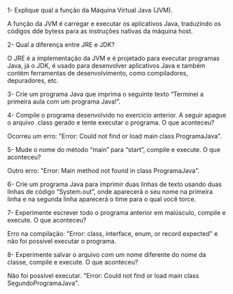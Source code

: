 1- Explique qual a função da Máquina Virtual Java (JVM).

A função da JVM é carregar e executar os aplicativos Java, traduzindo os códigos dde bytess para as instruções nativas da máquina host.


2- Qual a diferença entre JRE e JDK?

O JRE é a implementação da JVM e é projetado para executar programas Java, já o JDK, é usado para desenvolver aplicativos Java e também contém ferramentas de desenvolvimento, como compiladores, depuradores, etc.


3- Crie um programa Java que imprima o seguinte texto “Terminei a primeira aula com um programa Java!”.


4- Compile o programa desenvolvido no exercício anterior. A seguir apague o arquivo .class gerado e tente executar o programa. O que aconteceu?

Ocorreu um erro: "Error: Could not find or load main class ProgramaJava".


5- Mude o nome do método “main” para “start”, compile e execute. O que aconteceu?

Outro erro: "Error: Main method not found in class ProgramaJava".


6- Crie um programa Java para imprimir duas linhas de texto usando duas linhas de código “System.out”, onde aparecerá o seu nome na primeira linha e na segunda linha aparecerá o time para o qual você torce.


7- Experimente escrever todo o programa anterior em maiúsculo, compile e execute. O que aconteceu?

Erro na compilação: "Error: class, interface, enum, or record expected" e não foi possível executar o programa.


8- Experimente salvar o arquivo com um nome diferente do nome da classe, compile e execute. O que aconteceu?

Não foi possível executar. "Error: Could not find or load main class SegundoProgramaJava".
